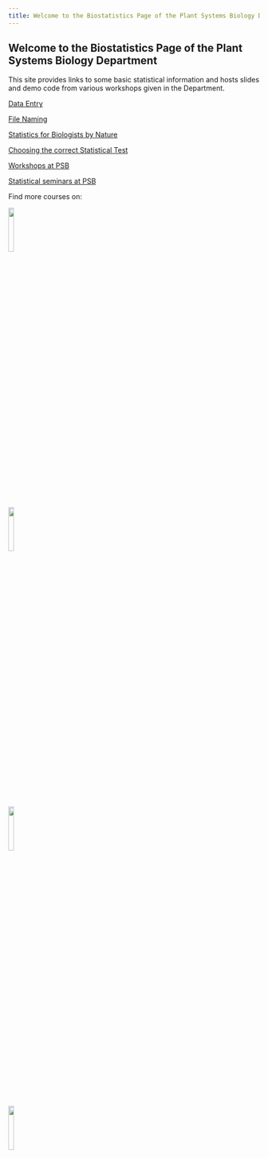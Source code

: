 ```yaml
---
title: Welcome to the Biostatistics Page of the Plant Systems Biology Department
---
```


## Welcome to the Biostatistics Page of the Plant Systems Biology Department

This site provides links to some basic statistical information and hosts slides and demo code from various workshops given in the Department.

[Data Entry](data_entry.md)

[File Naming](FileNaming.md)

[Statistics for Biologists by Nature](NaturePapers.md)

[Choosing the correct Statistical Test](StatTest.md)

[Workshops at PSB](workshops.md)

[Statistical seminars at PSB](seminars.md)

Find more courses on:

<a href="https://training.vib.be/home/category/bioinformatics-19"><img src="https://github.com/vstorme/vstorme.github.io/blob/master/_icons/vibtraining_notag_pos_rgb.png" width="15%"></a> 	&emsp;

<a href="https://www.flames-statistics.com/"><img src="https://github.com/vstorme/vstorme.github.io/blob/master/_icons/logo_Flames_white.png" width="15%"></a> 	&emsp;

<a href="https://www.ugent.be/we/en/services/ICES"><img src="https://github.com/vstorme/vstorme.github.io/blob/master/_icons/ugent_ICES_logo.png" width="15%"></a> 	&emsp;

<a href="https://www.ugent.be/statistics/en"><img src="https://github.com/vstorme/vstorme.github.io/blob/master/_icons/ugent_cvs_logo.png" width="15%"></a> 	&emsp;

